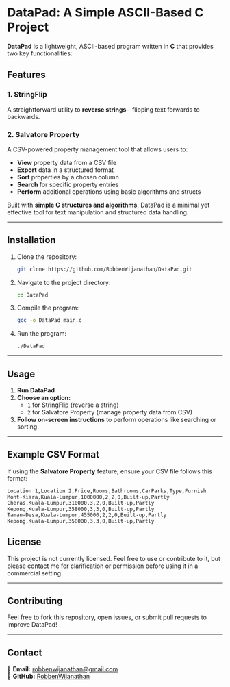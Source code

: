 # DataPad: A Simple ASCII-Based C Project

**DataPad** is a lightweight, ASCII-based program written in **C** that provides two key functionalities:

## Features

### 1. StringFlip 
A straightforward utility to **reverse strings**—flipping text forwards to backwards.  

### 2. Salvatore Property 
A CSV-powered property management tool that allows users to:
- **View** property data from a CSV file
- **Export** data in a structured format
- **Sort** properties by a chosen column
- **Search** for specific property entries
- **Perform** additional operations using basic algorithms and structs

Built with **simple C structures and algorithms**, DataPad is a minimal yet effective tool for text manipulation and structured data handling.

---

## Installation
1. Clone the repository:
   ```bash
   git clone https://github.com/RobbenWijanathan/DataPad.git
   ```
2. Navigate to the project directory:
   ```bash
   cd DataPad
   ```
3. Compile the program:
   ```bash
   gcc -o DataPad main.c
   ```
4. Run the program:
   ```bash
   ./DataPad
   ```

---

## Usage
1. **Run DataPad**
2. **Choose an option:**
   - `1` for StringFlip (reverse a string)
   - `2` for Salvatore Property (manage property data from CSV)
3. **Follow on-screen instructions** to perform operations like searching or sorting.

---

## Example CSV Format
If using the **Salvatore Property** feature, ensure your CSV file follows this format:
```
Location 1,Location 2,Price,Rooms,Bathrooms,CarParks,Type,Furnish
Mont-Kiara,Kuala-Lumpur,1000000,2,2,0,Built-up,Partly
Cheras,Kuala-Lumpur,310000,3,2,0,Built-up,Partly
Kepong,Kuala-Lumpur,358000,3,3,0,Built-up,Partly
Taman-Desa,Kuala-Lumpur,455000,2,2,0,Built-up,Partly
Kepong,Kuala-Lumpur,358000,3,3,0,Built-up,Partly
```

## License
This project is not currently licensed. Feel free to use or contribute to it, but please contact me for clarification or permission before using it in a commercial setting.

---

## Contributing
Feel free to fork this repository, open issues, or submit pull requests to improve DataPad!

---

## Contact
📧 **Email:** robbenwijanathan@gmail.com  
🐙 **GitHub:** [RobbenWijanathan](https://github.com/RobbenWijanathan)  

